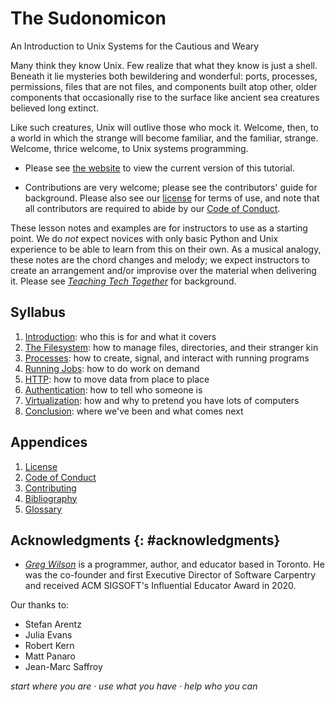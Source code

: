 # The Sudonomicon

<p class="subtitle">An Introduction to Unix Systems for the Cautious and Weary</p>

Many think they know Unix.
Few realize that what they know is just a shell.
Beneath it lie mysteries both bewildering and wonderful:
ports, processes, permissions,
files that are not files,
and components built atop other, older components
that occasionally rise to the surface like ancient sea creatures believed long extinct.

Like such creatures,
Unix will outlive those who mock it.
Welcome, then, to a world in which the strange will become familiar, and the familiar, strange.
Welcome, thrice welcome, to Unix systems programming.

-   Please see [the website][site] to view the current version of this tutorial.

-   Contributions are very welcome;
    please see the contributors' guide for background.
    Please also see our [license](./LICENSE.md) for terms of use,
    and note that all contributors are required to abide by our [Code of Conduct](./CODE_OF_CONDUCT.md).

<div class="callout" markdown="1">

These lesson notes and examples are for instructors to use as a starting point.
We do *not* expect novices with only basic Python and Unix experience to be able to learn from this on their own.
As a musical analogy,
these notes are the chord changes and melody;
we expect instructors to create an arrangement and/or improvise over the material
when delivering it.
Please see [*Teaching Tech Together*][t3] for background.

</div>

## Syllabus

<div id="syllabus" markdown="1">

1.  [Introduction](./01_intro/): who this is for and what it covers
1.  [The Filesystem](./02_fs/): how to manage files, directories, and their stranger kin
1.  [Processes](./03_proc/): how to create, signal, and interact with running programs
1.  [Running Jobs](./04_jobs/): how to do work on demand
1.  [HTTP](./05_http/): how to move data from place to place
1.  [Authentication](./06_auth/): how to tell who someone is
1.  [Virtualization](./07_virt/): how and why to pretend you have lots of computers
1.  [Conclusion](./08_finale/): where we've been and what comes next

</div>

##  Appendices

<div id="appendices" markdown="1">

1.  [License](./LICENSE.md)
1.  [Code of Conduct](./CODE_OF_CONDUCT.md)
1.  [Contributing](./CONTRIBUTING.md)
1.  [Bibliography](./bibliography/)
1.  [Glossary](./glossary/)

</div>

## Acknowledgments {: #acknowledgments}

-   [*Greg Wilson*][wilson-greg] is a programmer, author, and educator based in Toronto.
    He was the co-founder and first Executive Director of Software Carpentry
    and received ACM SIGSOFT's Influential Educator Award in 2020.

Our thanks to:

- Stefan Arentz
- Julia Evans
- Robert Kern
- Matt Panaro
- Jean-Marc Saffroy

<p class="center">
  <em>
    start where you are
    &middot;
    use what you have
    &middot;
    help who you can
  </em>
</p>

[site]: https://gvwilson.github.io/sudonomicon/
[t3]: https://teachtogether.tech/
[wilson-greg]: https://third-bit.com/
